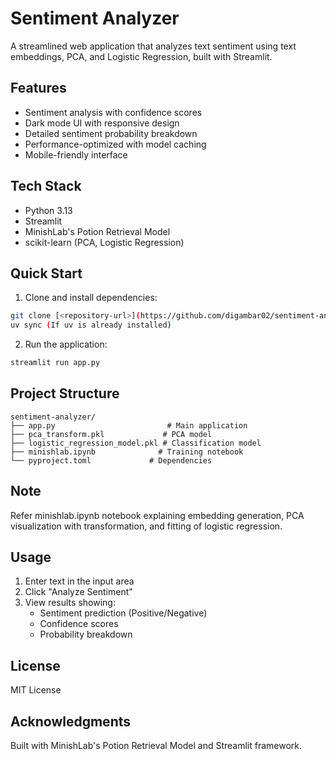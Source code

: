# Sentiment Analyzer

A streamlined web application that analyzes text sentiment using text embeddings, PCA, and Logistic Regression, built with Streamlit.

## Features

- Sentiment analysis with confidence scores
- Dark mode UI with responsive design
- Detailed sentiment probability breakdown
- Performance-optimized with model caching
- Mobile-friendly interface

## Tech Stack

- Python 3.13
- Streamlit
- MinishLab's Potion Retrieval Model
- scikit-learn (PCA, Logistic Regression)

## Quick Start

1. Clone and install dependencies:
```bash
git clone [<repository-url>](https://github.com/digambar02/sentiment-analysis-minishlab.git)
uv sync (If uv is already installed)
```

2. Run the application:
```bash
streamlit run app.py
```
## Project Structure

```
sentiment-analyzer/
├── app.py                         # Main application
├── pca_transform.pkl             # PCA model
├── logistic_regression_model.pkl # Classification model
├── minishlab.ipynb              # Training notebook
└── pyproject.toml             # Dependencies
```

## Note

Refer minishlab.ipynb notebook explaining embedding generation, PCA visualization with transformation, and fitting of logistic regression.

## Usage

1. Enter text in the input area
2. Click "Analyze Sentiment"
3. View results showing:
   - Sentiment prediction (Positive/Negative)
   - Confidence scores
   - Probability breakdown

## License

MIT License

## Acknowledgments

Built with MinishLab's Potion Retrieval Model and Streamlit framework.
